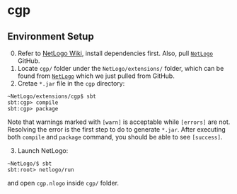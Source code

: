 # cgp
## Environment Setup
0. Refer to [NetLogo Wiki](https://github.com/NetLogo/NetLogo/wiki/Building?fbclid=IwAR1Lo5sAUh_W6tPvBhMmL0tBrdsE1Nyl3vBTHhkBoQR2jDTJd2cBUsifiU0), install dependencies first. Also, pull [`NetLogo`](https://github.com/NetLogo/NetLogo) GitHub.
1. Locate `cgp/` folder under the `NetLogo/extensions/` folder, which can be found from [`NetLogo`](https://github.com/NetLogo/NetLogo) which we just pulled from GitHub.
2. Cretae `*.jar` file in the `cgp` directory:
```
~NetLogo/extensions/cgp$ sbt
sbt:cgp> compile
sbt:cgp> package
```
Note that warnings marked with `[warn]` is acceptable while `[errors]` are not. Resolving the error is the first step to do to generate `*.jar`. After executing both `compile` and `package` command, you should be able to see `[success]`.

3. Launch NetLogo:
```
~NetLogo/$ sbt
sbt:root> netlogo/run
```
and open `cgp.nlogo` inside `cgp/` folder.
